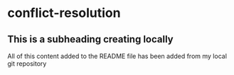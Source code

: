 # conflict-resolution

## This is a subheading creating locally

All of this content added to the README file has been added from my local git repository
